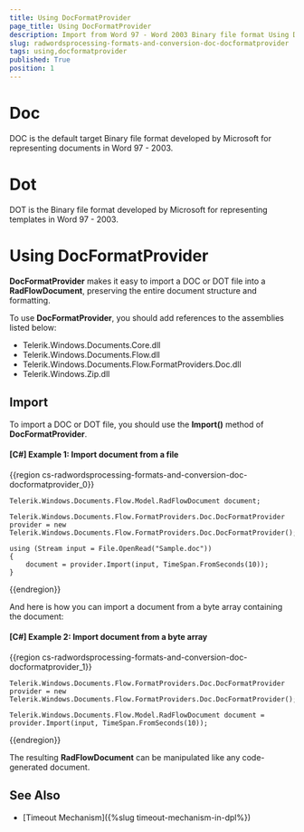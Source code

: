 ```yaml
---
title: Using DocFormatProvider
page_title: Using DocFormatProvider
description: Import from Word 97 - Word 2003 Binary file format Using DocFormatProvider
slug: radwordsprocessing-formats-and-conversion-doc-docformatprovider
tags: using,docformatprovider
published: True
position: 1
---
```


# Doc

DOC is the default target Binary file format developed by Microsoft for representing documents in Word 97 - 2003.

# Dot

DOT is the Binary file format developed by Microsoft for representing templates in Word 97 - 2003.


# Using DocFormatProvider

**DocFormatProvider** makes it easy to import a DOC or DOT file into a **RadFlowDocument**, preserving the entire document structure and formatting.

To use **DocFormatProvider**, you should add references to the assemblies listed below:
      
* Telerik.Windows.Documents.Core.dll
* Telerik.Windows.Documents.Flow.dll         
* Telerik.Windows.Documents.Flow.FormatProviders.Doc.dll
* Telerik.Windows.Zip.dll
          

## Import

To import a DOC or DOT file, you should use the **Import()** method of **DocFormatProvider**.

#### **[C#] Example 1: Import document from a file**

{{region cs-radwordsprocessing-formats-and-conversion-doc-docformatprovider_0}}

	Telerik.Windows.Documents.Flow.Model.RadFlowDocument document;

	Telerik.Windows.Documents.Flow.FormatProviders.Doc.DocFormatProvider provider = new Telerik.Windows.Documents.Flow.FormatProviders.Doc.DocFormatProvider();
	
	using (Stream input = File.OpenRead("Sample.doc"))
	{				
		document = provider.Import(input, TimeSpan.FromSeconds(10));
	}
{{endregion}}


And here is how you can import a document from a byte array containing the document:

#### **[C#] Example 2: Import document from a byte array**
{{region cs-radwordsprocessing-formats-and-conversion-doc-docformatprovider_1}}

	Telerik.Windows.Documents.Flow.FormatProviders.Doc.DocFormatProvider provider = new Telerik.Windows.Documents.Flow.FormatProviders.Doc.DocFormatProvider();

	Telerik.Windows.Documents.Flow.Model.RadFlowDocument document = provider.Import(input, TimeSpan.FromSeconds(10));
{{endregion}}


The resulting **RadFlowDocument** can be manipulated like any code-generated document.

## See Also

* [Timeout Mechanism]({%slug timeout-mechanism-in-dpl%})
